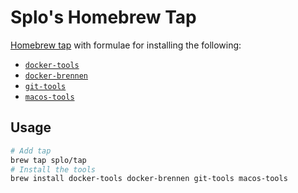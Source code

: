 # Splo's Homebrew Tap

[Homebrew tap](https://docs.brew.sh/Taps) with formulae for installing the following:

<!-- project_table_start -->
- [`docker-tools`](https://github.com/splo/docker-tools)
- [`docker-brennen`](https://github.com/splo/docker-brennen)
- [`git-tools`](https://github.com/splo/git-tools)
- [`macos-tools`](https://github.com/splo/macos-tools)
<!--project_table_end -->

## Usage

```bash
# Add tap
brew tap splo/tap
# Install the tools
brew install docker-tools docker-brennen git-tools macos-tools
```
